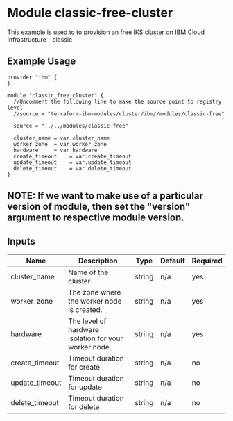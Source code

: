 # Module classic-free-cluster

This example is used to to provision an free IKS cluster on IBM Cloud Infrastructure - classic

## Example Usage
```
provider "ibm" {
}

module "classic_free_cluster" {
  //Uncomment the following line to make the source point to registry level
  //source = "terraform-ibm-modules/cluster/ibm//modules/classic-free"

  source = "../../modules/classic-free"

  cluster_name = var.cluster_name
  worker_zone  = var.worker_zone
  hardware     = var.hardware
  create_timeout    = var.create_timeout
  update_timeout    = var.update_timeout
  delete_timeout    = var.delete_timeout
}
```
## NOTE: If we want to make use of a particular version of module, then set the "version" argument to respective module version.


<!-- BEGINNING OF PRE-COMMIT-TERRAFORM DOCS HOOK -->
## Inputs

| Name                              | Description                                           | Type   | Default | Required |
|-----------------------------------|-------------------------------------------------------|--------|---------|----------|
| cluster\_name                     | Name of the cluster                                   | string | n/a     | yes      |
| worker\_zone                      | The zone where the worker node is created.            | string | n/a     | yes      |
| hardware                          | The level of hardware isolation for your worker node. | string | n/a     | yes      |
| create_timeout                    | Timeout duration for create                           | string | n/a     | no       |
| update_timeout                    | Timeout duration for update                           | string | n/a     | no       |
| delete_timeout                    | Timeout duration for delete                           | string | n/a     | no       |

<!-- END OF PRE-COMMIT-TERRAFORM DOCS HOOK -->
